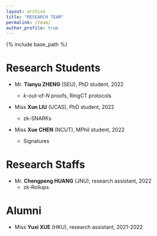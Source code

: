 ```yaml
---
layout: archive
title: "RESEARCH TEAM"
permalink: /team/
author_profile: true
---
```


{% include base_path %}

Research Students
======
* Mr. **Tianyu ZHENG** (SEU), PhD student, 2022
  * *k*-out-of-*N* proofs, RingCT protocols
  
* Miss **Xun LIU** (UCAS), PhD student, 2022
  * zk-SNARKs

* Miss **Xue CHEN** (NCUT), MPhil student, 2022
  * Signatures

Research Staffs
======
* Mr. **Chengpeng HUANG** (JNU), research assistant, 2022
  * zk-Rollups
  

Alumni
======
* Miss **Yuxi XUE** (HKU), research assistant, 2021-2022

<!--
![RUNOO](../images/team/zhengtianyu.jpg =150x150)
<center class="half">
  <img src="../images/team/zhengtianyu.jpg" width="150"/>
  Quan Chen
</center>

Research Students
======

Research Staffs
======
* **Microsoft**, China, 2019-2020: 
  * Software engineer

* **The Hong Kong Polytechnic University**, Hong Kong SAR, 2020-current: 
  * Research assistant professor

Former Students and RAs
======
-->